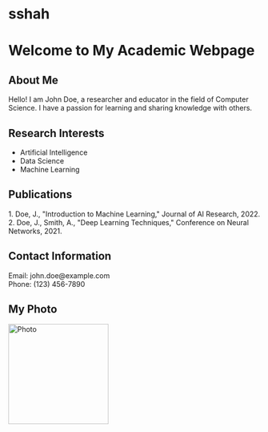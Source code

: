 # sshah
<!DOCTYPE html>
<html>
<head>
  <title>My Academic Webpage</title>
</head>
<body>
  <h1>Welcome to My Academic Webpage</h1>
  
  <h2>About Me</h2>
  <p>
    Hello! I am John Doe, a researcher and educator in the field of Computer Science. I have a passion for 
    learning and sharing knowledge with others.
  </p>

  <h2>Research Interests</h2>
  <ul>
    <li>Artificial Intelligence</li>
    <li>Data Science</li>
    <li>Machine Learning</li>
  </ul>

  <h2>Publications</h2>
  <p>
    1. Doe, J., "Introduction to Machine Learning," Journal of AI Research, 2022.
    <br>
    2. Doe, J., Smith, A., "Deep Learning Techniques," Conference on Neural Networks, 2021.
  </p>

  <h2>Contact Information</h2>
  <p>
    Email: john.doe@example.com
    <br>
    Phone: (123) 456-7890
  </p>

  <h2>My Photo</h2>
  <img src=“PN.PNG” alt="Photo" width="200">

</body>
</html>
